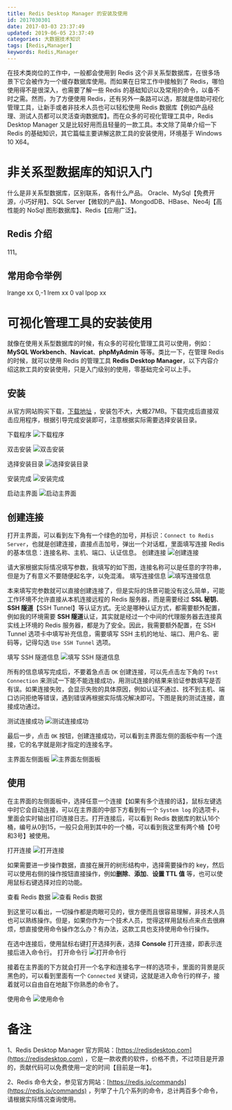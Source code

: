 ```yaml
---
title: Redis Desktop Manager 的安装及使用
id: 2017030301
date: 2017-03-03 23:37:49
updated: 2019-06-05 23:37:49
categories: 大数据技术知识
tags: [Redis,Manager]
keywords: Redis,Manager
---
```



在技术类岗位的工作中，一般都会使用到 Redis 这个非关系型数据库，在很多场景下它会被作为一个缓存数据库使用。而如果在日常工作中接触到了 Redis，哪怕使用得不是很深入，也需要了解一些 Redis 的基础知识以及常用的命令，以备不时之需。然而，为了方便使用 Redis，还有另外一条路可以选，那就是借助可视化管理工具，让新手或者非技术人员也可以轻松使用 Redis 数据库【例如产品经理、测试人员都可以灵活查询数据库】。而在众多的可视化管理工具中，Redis Desktop Manager 又是比较好用而且轻量的一款工具。本文除了简单介绍一下 Redis 的基础知识，其它篇幅主要讲解这款工具的安装使用，环境基于 Windows 10 X64。


<!-- more -->


# 非关系型数据库的知识入门


什么是非关系型数据库，区别联系，各有什么产品。
Oracle、MySql【免费开源，小巧好用】、SQL Server【微软的产品】、MongodDB、HBase、Neo4j【高性能的 NoSql 图形数据库】、Redis【应用广泛】。

## Redis 介绍

111。

## 常用命令举例

lrange xx 0,-1
lrem xx 0 val
lpop xx


# 可视化管理工具的安装使用


就像在使用关系型数据库的时候，有众多的可视化管理工具可以使用，例如：**MySQL Workbench**、**Navicat**、**phpMyAdmin** 等等。类比一下，在管理 Redis 的时候，就可以使用 Redis 的管理工具 **Redis Desktop Manager**，以下内容介绍这款工具的安装使用，只是入门级别的使用，零基础完全可以上手。

## 安装

从官方网站购买下载，[下载地址](https://redisdesktop.com/download) ，安装包不大，大概27MB。下载完成后直接双击应用程序，根据引导完成安装即可，注意根据实际需要选择安装目录。

下载程序
![下载程序](https://raw.githubusercontent.com/iplaypi/img-playpi/master/img/2019/20190606005025.png "下载程序")

双击安装
![双击安装](https://raw.githubusercontent.com/iplaypi/img-playpi/master/img/2019/20190606005035.png "双击安装")

选择安装目录
![选择安装目录](https://raw.githubusercontent.com/iplaypi/img-playpi/master/img/2019/20190606005046.png "选择安装目录")

安装完成
![安装完成](https://raw.githubusercontent.com/iplaypi/img-playpi/master/img/2019/20190606005052.png "安装完成")

启动主界面
![启动主界面](https://raw.githubusercontent.com/iplaypi/img-playpi/master/img/2019/20190606005100.png "启动主界面")

## 创建连接

打开主界面，可以看到左下角有一个绿色的加号，并标识：`Connect to Redis Server`，也就是创建连接，直接点击加号，弹出一个对话框，里面填写连接 Redis 的基本信息：连接名称、主机、端口、认证信息。
创建连接
![创建连接](https://raw.githubusercontent.com/iplaypi/img-playpi/master/img/2019/20190606005619.png "创建连接")

请大家根据实际情况填写参数，我填写的如下图，连接名称可以是任意的字符串，但是为了有意义不要随便起名字，以免混淆。
填写连接信息
![填写连接信息](https://raw.githubusercontent.com/iplaypi/img-playpi/master/img/2019/20190606011842.png "填写连接信息")

本来填写完参数就可以直接创建连接了，但是实际的场景可能没有这么简单，可能工作环境不允许直接从本机连接远程的 Redis 服务器，而是需要经过 **SSL 秘钥**、**SSH 隧道**【SSH Tunnel】等认证方式。无论是哪种认证方式，都需要额外配置，例如我的环境需要 **SSH 隧道**认证，其实就是经过一个中间的代理服务器去连接真实线上环境的 Redis 服务器，都是为了安全。因此，我需要额外配置，在 SSH Tunnel 选项卡中填写补充信息，需要填写 SSH 主机的地址、端口、用户名、密码等，记得勾选 `Use SSH Tunnel` 选项。

填写 SSH 隧道信息
![填写 SSH 隧道信息](https://raw.githubusercontent.com/iplaypi/img-playpi/master/img/2019/20190606011854.png "填写 SSH 隧道信息")

所有的信息填写完成后，不要着急点击 `OK` 创建连接，可以先点击左下角的 `Test Connection` 来测试一下能不能连接成功，用测试连接的结果来验证参数填写是否有误。如果连接失败，会显示失败的具体原因，例如认证不通过、找不到主机、端口访问拒绝等错误，遇到错误再根据实际情况解决即可。下图是我的测试连接，直接成功通过。

测试连接成功
![测试连接成功](https://raw.githubusercontent.com/iplaypi/img-playpi/master/img/2019/20190606011907.png "测试连接成功")

最后一步，点击 `OK` 按钮，创建连接成功，可以看到主界面左侧的面板中有一个连接，它的名字就是刚才指定的连接名字。

主界面左侧面板
![主界面左侧面板](https://raw.githubusercontent.com/iplaypi/img-playpi/master/img/2019/20190606012247.png "主界面左侧面板")

## 使用

在主界面的左侧面板中，选择任意一个连接【如果有多个连接的话】，鼠标左键选中时它会自动连接，可以在主界面的中部下方看到有一个 `System log` 的选项卡，里面会实时输出打印连接日志。打开连接后，可以看到 Redis 数据库的默认16个桶，编号从0到15，一般只会用到其中的一个桶，可以看到我这里有两个桶【0号和3号】被使用。

打开连接
![打开连接](https://raw.githubusercontent.com/iplaypi/img-playpi/master/img/2019/20190606013705.png "打开连接")

如果需要进一步操作数据，直接在展开的树形结构中，选择需要操作的 key，然后可以使用右侧的操作按钮直接操作，例如**删除**、**添加**、**设置 TTL 值** 等，也可以使用鼠标右键选择对应的功能。

查看 Redis 数据
![查看 Redis 数据](https://raw.githubusercontent.com/iplaypi/img-playpi/master/img/2019/20190606013715.png "查看 Redis 数据")

到这里可以看出，一切操作都是肉眼可见的，很方便而且很容易理解，非技术人员也可以熟练操作。但是，如果你作为一个技术人员，觉得这样用鼠标点来点去很麻烦，想直接使用命令操作怎么办？有办法，这款工具也支持使用命令行操作。

在选中连接后，使用鼠标右键打开选择列表，选择 **Console** 打开连接，即表示连接后进入命令行。
打开命令行
![打开命令行](https://raw.githubusercontent.com/iplaypi/img-playpi/master/img/2019/20190606014427.png "打开命令行")

接着在主界面的下方就会打开一个名字和连接名字一样的选项卡，里面的背景是灰黑色的，可以看到里面有一个 `Connected` 关键词，这就是进入命令行的样子，接着就可以自由自在地敲下你熟悉的命令了。

使用命令
![使用命令](https://raw.githubusercontent.com/iplaypi/img-playpi/master/img/2019/20190606014434.png "使用命令")


# 备注


1、Redis Desktop Manager 官方网站：[https://redisdesktop.com](https://redisdesktop.com) ，它是一款收费的软件，价格不贵，不过项目是开源的，贡献代码可以免费使用一定的时间【目前是一年】。

2、Redis 命令大全，参见官方网站：[https://redis.io/commands](https://redis.io/commands) ，列举了十几个系列的命令，总计两百多个命令，请根据实际情况查询使用。

